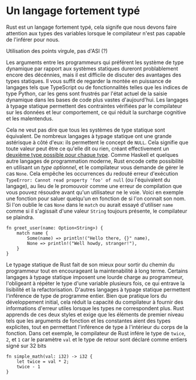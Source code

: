 # Un langage fortement typé

Rust est un langage fortement typé, cela signife que nous devons faire attention aux types des variables lorsque le compilateur n'est pas capable de l'inférer pour nous.

Utilisation des points virgule, pas d'ASI (?)

Les arguments entre les programmeurs qui préférent les système de type dynamique par rapport aux systèmes statiques dureront problablement encore des décénnies, mais il est difficile de discuter des avantages des types statiques. Il vous suffit de regarder la montée en puissance de langages tels que TypeScript ou de fonctionnalités telles que les indices de type Python, car les gens sont frustrés par l'état actuel de la saisie dynamique dans les bases de code plus vastes d'aujourd'hui. Les langages à typage statique permettent des contraintes vérifiées par le compilateur sur les données et leur comportement, ce qui réduit la surcharge cognitive et les malentendus.

Cela ne veut pas dire que tous les systèmes de type statique sont équivalent. De nombreux langages à typage statique ont une grande astérisque à côté d'eux: ils permettent le concept de `NULL`. Cela signifie que toute valeur peut être ce qu'elle dit ou rien, créant effectivement un [deuxième type possible pour chaque type](https://franklinchen.com/blog/2012/09/06/my-pittsburgh-ruby-talk-nil/). Comme Haskell et quelques autre langages de programmation moderne, Rust encode cette possibilité en utilisant un *type optionnel*, et le compilateur vous demande de gérer le cas `None`. Cela empêche les occurrences du redouté erreur d'exécution `TypeError: Cannot read property 'foo' of null` (ou l'équivalent du langage), au lieu de le promouvoir comme une erreur de compilation que vous pouvez résoudre avant qu'un utilisateur ne le voie. Voici en exemple une fonction pour saluer quelqu'un en fonction de si l'on connait son nom. Si l'on oublie le cas `None` dans le `match` ou aurait essayé d'utiliser `name` comme si il s'agissait d'une valeur `String` toujours présente, le compilateur se plaindra.

```
fn greet_user(name: Option<String>) {
	match name {
		Some(name) => println!("Hello there, {}" name),
		None => println!("Well howdy, stranger!"),
	}
}
```

Le typage statique de Rust fait de son mieux pour sortir du chemin du programmeur tout en encourageant la maintenabilité à long terme. Certains langages à typage statique imposent une lourde charge au programmeur, l'obligeant à répéter le type d'une variable plusieurs fois, ce qui entrave la lisibilité et la refactorisation. D'autres langages à typage statique permettent l'inférence de type de programme entier. Bien que pratique lors du développement initial, cela réduit la capacité du compilateur à fournir des informations d'erreur utiles lorsque les types ne correspondent plus. Rust apprends de ces deux styles et exige que les éléments de premier niveau tels que les arguments de fonction et les constantes aient des types explicites, tout en permettant l'inférence de type à l'intérieur du corps de la fonction. Dans cet exemple, le compilateur de Rust infére le type de `twice`, `2`, et `1` car le paramètre `val` et le type de retour sont déclaré comme entiers signé sur 32 bits

```
fn simple_math(val: i32) -> i32 {
	let twice = val * 2;
	twice - 1
}
```
